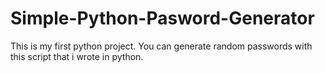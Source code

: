 # Simple-Python-Pasword-Generator
This is my first python project. 
You can generate random passwords with this script that i wrote in python.
